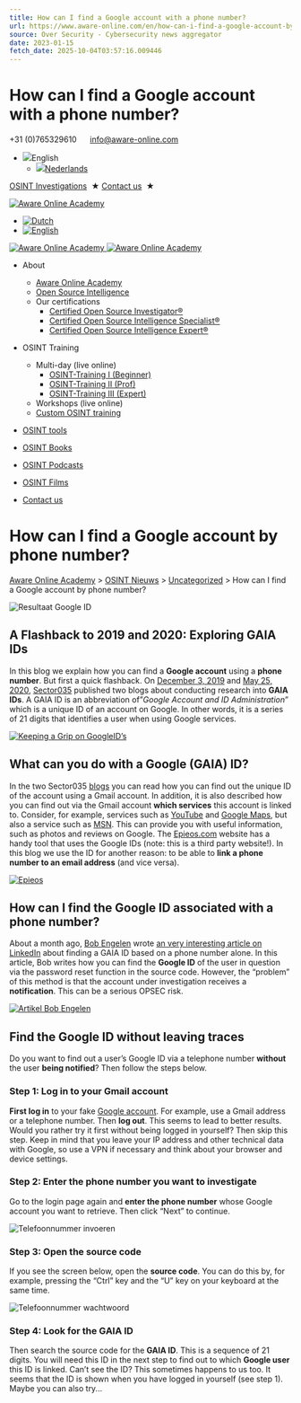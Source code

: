 ```yaml
---
title: How can I find a Google account with a phone number?
url: https://www.aware-online.com/en/how-can-i-find-a-google-account-by-phone-number/
source: Over Security - Cybersecurity news aggregator
date: 2023-01-15
fetch_date: 2025-10-04T03:57:16.009446
---
```


# How can I find a Google account with a phone number?

+31 (0)765329610
     info@aware-online.com

* ![](https://usercontent.one/wp/www.aware-online.com/wp-content/plugins/sitepress-multilingual-cms/res/flags/en.png?media=1755597985)English
  + [![](https://usercontent.one/wp/www.aware-online.com/wp-content/plugins/sitepress-multilingual-cms/res/flags/nl.png?media=1755597985)Nederlands](https://www.aware-online.com/een-google-account-vinden-via-een-telefoonnummer/)

[OSINT Investigations](https://www.aware-online.com/en/osint-investigations/)  ★
[Contact us](https://www.aware-online.com/en/contact)  ★

[![Aware Online Academy](https://usercontent.one/wp/www.aware-online.com/wp-content/uploads/Aware-Online-Logo-Mobiel.png?media=1755597985)](https://www.aware-online.com/en/)

* [![Dutch](https://usercontent.one/wp/www.aware-online.com/wp-content/plugins/sitepress-multilingual-cms/res/flags/nl.png?media=1755597985)](https://www.aware-online.com/een-google-account-vinden-via-een-telefoonnummer/)
* [![English](https://usercontent.one/wp/www.aware-online.com/wp-content/plugins/sitepress-multilingual-cms/res/flags/en.png?media=1755597985)](https://www.aware-online.com/en/how-can-i-find-a-google-account-by-phone-number/)

[![Aware Online Academy](https://usercontent.one/wp/www.aware-online.com/wp-content/uploads/Aware-Online-Logo-1.png?media=1755597985)
![Aware Online Academy](https://usercontent.one/wp/www.aware-online.com/wp-content/uploads/Aware-Online-Logo-1.png?media=1755597985)](https://www.aware-online.com/en/)

* About
  + [Aware Online Academy](https://www.aware-online.com/en/aware-online-academy/)
  + [Open Source Intelligence](https://www.aware-online.com/en/open-source-intelligence/)
  + Our certifications
    - [Certified Open Source Investigator®](https://www.aware-online.com/en/certified-open-source-investigator/)
    - [Certified Open Source Intelligence Specialist®](https://www.aware-online.com/en/certified-open-source-intelligence-specialist/)
    - [Certified Open Source Intelligence Expert®](https://www.aware-online.com/en/certified-open-source-intelligence-expert/)
* OSINT Training
  + Multi-day (live online)
    - [OSINT-Training I (Beginner)](https://www.aware-online.com/en/osint-training-i-beginner/)
    - [OSINT-Training II (Prof)](https://www.aware-online.com/en/osint-training-ii-professional/)
    - [OSINT-Training III (Expert)](https://www.aware-online.com/en/osint-training-iii-expert/)
  + Workshops (live online)
  + [Custom OSINT training](https://www.aware-online.com/en/tailor-made-osint-training/)
* [OSINT tools](https://www.aware-online.com/en/osint-tools/)
* [OSINT Books](https://www.aware-online.com/en/osint-books/)
* [OSINT Podcasts](https://www.aware-online.com/en/osint-podcasts/)
* [OSINT Films](https://www.aware-online.com/en/osint-films/)

* [Contact us](https://www.aware-online.com/en/contact/)

# How can I find a Google account by phone number?

[Aware Online Academy](https://www.aware-online.com/en/ "Go to Aware Online Academy.") > [OSINT Nieuws](https://www.aware-online.com/osint-nieuws/ "Go to OSINT Nieuws.") > [Uncategorized](https://www.aware-online.com/en/category/uncategorized/ "Go to the Uncategorized Category archives.") > How can I find a Google account by phone number?

![Resultaat Google ID](https://usercontent.one/wp/www.aware-online.com/wp-content/uploads/Resultaat-Google-ID-1024x469.png?media=1755597985)

## A Flashback to 2019 and 2020: Exploring GAIA IDs

In this blog we explain how you can find a **Google account** using a **phone number**. But first a quick flashback. On [December 3, 2019](https://sector035.nl/articles/getting-a-grasp-on-google-ids) and [May 25, 2020](https://sector035.nl/articles/keeping-a-grip-on-google-ids), [Sector035](https://twitter.com/sector035) published two blogs about conducting research into **GAIA IDs**. A GAIA ID is an abbreviation of”*Google Account and ID Administration*” which is a unique ID of an account on Google. In other words, it is a series of 21 digits that identifies a user when using Google services.

[![Keeping a Grip on GoogleID’s](https://usercontent.one/wp/www.aware-online.com/wp-content/uploads/Keeping-a-Grip-on-GoogleIDs-1024x533.png?media=1755597985 "Keeping a Grip on GoogleID’s")](https://sector035.nl/articles/keeping-a-grip-on-google-ids)

## What can you do with a Google (GAIA) ID?

In the two Sector035 [blogs](https://sector035.nl/articles/keeping-a-grip-on-google-ids) you can read how you can find out the unique ID of the account using a Gmail account. In addition, it is also described how you can find out via the Gmail account **which services** this account is linked to. Consider, for example, services such as [YouTube](https://www.youtube.com/) and [Google Maps](https://www.google.com/maps), but also a service such as [MSN](https://www.msn.com). This can provide you with useful information, such as photos and reviews on Google. The [Epieos.com](https://epieos.com/) website has a handy tool that uses the Google IDs (note: this is a third party website!). In this blog we use the ID for another reason: to be able to **link a phone number to an email address** (and vice versa).

[![Epieos](https://usercontent.one/wp/www.aware-online.com/wp-content/uploads/Epieos.png?media=1755597985 "Epieos")](https://epieos.com/)

## How can I find the Google ID associated with a phone number?

About a month ago, [Bob Engelen](https://twitter.com/bobengelen2) wrote [an very interesting article on LinkedIn](https://www.linkedin.com/posts/bob-engelen_phone-number-gaia-id-location-activity-7000395165211181056-_X9J?utm_source=share&utm_medium=member_android) about finding a GAIA ID based on a phone number alone. In this article, Bob writes how you can find the **Google ID** of the user in question via the password reset function in the source code. However, the “problem” of this method is that the account under investigation receives a **notification**. This can be a serious OPSEC risk.

[![Artikel Bob Engelen](https://usercontent.one/wp/www.aware-online.com/wp-content/uploads/Artikel-Bob-Engelen.png?media=1755597985 "Artikel Bob Engelen")](https://www.linkedin.com/posts/bob-engelen_phone-number-gaia-id-location-activity-7000395165211181056-_X9J?utm_source=share&utm_medium=member_android)

## Find the Google ID without leaving traces

Do you want to find out a user’s Google ID via a telephone number **without** the user **being notified**? Then follow the steps below.

### Step 1: Log in to your Gmail account

**First log in** to your fake [Google account](https://accounts.google.com). For example, use a Gmail address or a telephone number. Then **log out**. This seems to lead to better results. Would you rather try it first without being logged in yourself? Then skip this step. Keep in mind that you leave your IP address and other technical data with Google, so use a VPN if necessary and think about your browser and device settings.

### Step 2: Enter the phone number you want to investigate

Go to the login page again and **enter the phone number** whose Google account you want to retrieve. Then click “Next” to continue.

![Telefoonnummer invoeren](https://usercontent.one/wp/www.aware-online.com/wp-content/uploads/Telefoonnummer-invoeren.png?media=1755597985 "Telefoonnummer invoeren")

### Step 3: Open the source code

If you see the screen below, open the **source code**. You can do this by, for example, pressing the “Ctrl” key and the “U” key on your keyboard at the same time.

![Telefoonnummer wachtwoord](https://usercontent.one/wp/www.aware-online.com/wp-content/uploads/Telefoonnummer-wachtwoord-1024x572.png?media=1755597985 "Telefoonnummer wachtwoord")

### Step 4: Look for the GAIA ID

Then search the source code for the **GAIA ID**. This is a sequence of 21 digits. You will need this ID in the next step to find out to which **Google user** this ID is linked. Can’t see the ID? This sometimes happens to us too. It seems that the ID is shown when you have logged in yourself (see step 1). Maybe you can also try...
